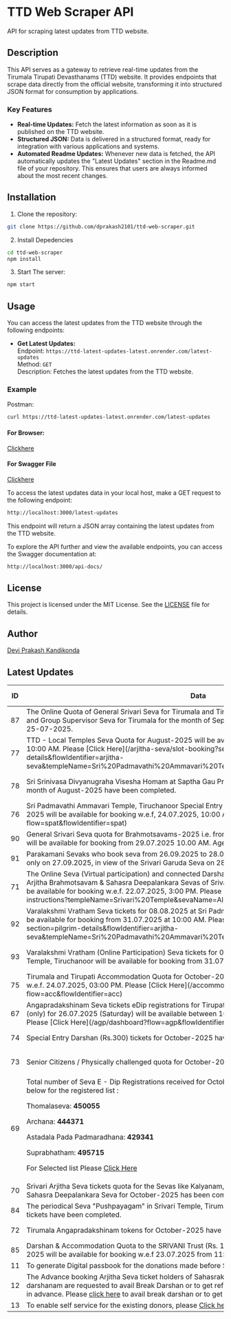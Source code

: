 # TTD Web Scraper API

API for scraping latest updates from TTD website.

## Description

This API serves as a gateway to retrieve real-time updates from the Tirumala Tirupati Devasthanams (TTD) website. It provides endpoints that scrape data directly from the official website, transforming it into structured JSON format for consumption by applications.

### Key Features

- **Real-time Updates:** Fetch the latest information as soon as it is published on the TTD website.
- **Structured JSON:** Data is delivered in a structured format, ready for integration with various applications and systems.
- **Automated Readme Updates:** Whenever new data is fetched, the API automatically updates the "Latest Updates" section in the Readme.md file of your repository. This ensures that users are always informed about the most recent changes.

## Installation

1. Clone the repository:

```bash
git clone https://github.com/dprakash2101/ttd-web-scraper.git
```

2. Install Depedencies

```bash
cd ttd-web-scraper
npm install
```

3. Start The server:

```bash
npm start
```



## Usage

You can access the latest updates from the TTD website through the following endpoints:

- **Get Latest Updates:**  
  Endpoint: `https://ttd-latest-updates-latest.onrender.com/latest-updates`  
  Method: `GET`  
  Description: Fetches the latest updates from the TTD website.

### Example
Postman:
```bash
curl https://ttd-latest-updates-latest.onrender.com/latest-updates
```
#### For Browser:
 [Clickhere](https://ttd-latest-updates-latest.onrender.com/latest-updates)

 #### For Swagger File
 [Clickhere](https://ttd-latest-updates-latest.onrender.com/api-docs/)


To access the latest updates data in your local host, make a GET request to the following endpoint:

```bash
http://localhost:3000/latest-updates
```
This endpoint will return a JSON array containing the latest updates from the TTD website.

To explore the API further and view the available endpoints, you can access the Swagger documentation at:

```bash
http://localhost:3000/api-docs/
```

## License

This project is licensed under the MIT License. See the [LICENSE](LICENSE) file for details.

## Author

[Devi Prakash Kandikonda](https://github.com/dprakash2101)

## Latest Updates
<table><thead><tr><th>ID</th><th>Data</th><th>CTA</th><th>Is Internal Redirection</th><th>Redirection Link</th></tr></thead><tbody><tr><td>87</td><td>The Online Quota of General Srivari Seva for Tirumala and Tirupati, Navaneetha Seva, Parakamani Seva and Group Supervisor Seva for Tirumala for the month of September 2025 will be released at 3 PM on 25-07-2025.</td><td>Srivari Seva</td><td>null</td><td>N/A</td></tr><tr><td>77</td><td>TTD - Local Temples Seva Quota for August-2025 will be available for booking w.e.f 25.07.2025 at 10:00 AM. Please [Click Here](/arjitha-seva/slot-booking?section=pilgrim-details&flowIdentifier=arjitha-seva&templeName=Sri%20Padmavathi%20Ammavari%20Temple&sevaName=All)</td><td>TTD - Local Temples Seva</td><td>true</td><td>N/A</td></tr><tr><td>78</td><td>Sri Srinivasa Divyanugraha Visesha Homam at Saptha Gau Pradhakshina shala, Alipiri Tickets for the month of August-2025 have been completed.</td><td>Sri Srinivasa Divyanugraha Visesha Homam</td><td>true</td><td>N/A</td></tr><tr><td>76</td><td>Sri Padmavathi Ammavari Temple, Tiruchanoor Special Entry Darshan (Rs. 200/-) tickets for August-2025 will be available for booking w.e.f, 24.07.2025, 10:00 AM. Please [Click Here](/spat/slot-booking?flow=spat&flowIdentifier=spat)</td><td>Special Entry Darshan (Sri PAT)</td><td>true</td><td>N/A</td></tr><tr><td>90</td><td>General Srivari Seva quota for Brahmotsavams-2025 i.e. from 22.09.2025 to 01.10.2025 (10 days slot) will be available for booking from 29.07.2025 10.00 AM. Age limit 18 to 50 years only.</td><td>Srivari Seva (Brahmotsavam)</td><td>null</td><td>N/A</td></tr><tr><td>91</td><td>Parakamani Sevaks who book seva from 26.09.2025 to 28.09.2025 will be allowed for Srivari Darshan only on 27.09.2025, in view of the Srivari Garuda Seva on 28.09.2025.</td><td>Srivari Seva</td><td>null</td><td>N/A</td></tr><tr><td>71</td><td>The Online Seva (Virtual participation) and connected Darshan quota for Kalyanothsavam, Unjal Seva, Arjitha Brahmotsavam & Sahasra Deepalankara Sevas of Srivari Temple, Tirumala for October-2025 will be available for booking w.e.f. 22.07.2025, 3:00 PM. Please [Click Here](/virtual-seva/seva-instructions?templeName=Srivari%20Temple&sevaName=All&flowIdentifier=virtual-seva)</td><td>The Online Seva (Virtual participation)</td><td>true</td><td>N/A</td></tr><tr><td>92</td><td>Varalakshmi Vratham Seva tickets for 08.08.2025 at Sri Padmavathi Ammavari Temple, Tiruchanoor will be available for booking from 31.07.2025 at 10:00 AM. Please [Click Here](/arjitha-seva/slot-booking?section=pilgrim-details&flowIdentifier=arjitha-seva&templeName=Sri%20Padmavathi%20Ammavari%20Temple&sevaName=Varalakshmi%20Vratham)</td><td>Varalakshmi Vratam</td><td>true</td><td>N/A</td></tr><tr><td>93</td><td>Varalakshmi Vratham (Online Participation) Seva tickets for 08.08.2025 at Sri Padmavathi Ammavari Temple, Tiruchanoor will be available for booking from 31.07.2025 at 10:00 AM. </td><td>Varalakshmi Vratham (Online Participation)</td><td>true</td><td>N/A</td></tr><tr><td>75</td><td>Tirumala and Tirupati Accommodation Quota for October-2025 will be available for booking w.e.f. 24.07.2025, 03:00 PM. Please [Click Here](/accommodation/instructions?flow=acc&flowIdentifier=acc)</td><td>Tirumala and Tirupati Accommodation</td><td>true</td><td>N/A</td></tr><tr><td>67</td><td>Angapradakshinam Seva tickets eDip registrations for Tirupati (Urban and Rural) and Tirumala locals (only) for 26.07.2025 (Saturday) will be available between 10:00 a.m. to 4:00 p.m. on 24.07.2025. Please [Click Here](/agp/dashboard?flow=agp&flowIdentifier=agp)</td><td>Angapradakshinam Seva tickets eDip registrations</td><td>true</td><td>N/A</td></tr><tr><td>74</td><td>Special Entry Darshan (Rs.300) tickets for October-2025 have been completed.</td><td>Special Entry Darshan (Sri TT)</td><td>true</td><td>N/A</td></tr><tr><td>73</td><td>Senior Citizens / Physically challenged quota for October-2025 has been completed.</td><td>Senior Citizens / Physically challenged quota</td><td>true</td><td>N/A</td></tr><tr><td>69</td><td> Total number of Seva E - Dip Registrations received for October-2025 Srivari Arjitha Sevas and check below for the registered list :

Thomalaseva: **450055**

Archana: **444371**

Astadala Pada Padmaradhana: **429341**

Suprabhatham: **495715**

For Selected list Please [Click Here](https://ttdevasthanams.ap.gov.in/assets/misc/images/v4/PROD_DIP_SELECTION_2025_07_21_2025_07_21_EDIP_SELECTIONS%201.pdf)</td><td>Srivari Arjitha Seva tickets Electronic DIP Registrations</td><td>false</td><td>N/A</td></tr><tr><td>70</td><td>Srivari Arjitha Seva tickets quota for the Sevas like Kalyanam, Unjal Seva, Arjitha Brahmotsavam, and Sahasra Deepalankara Seva for October-2025 has been completed.</td><td>Srivari Arjitha Sevas</td><td>true</td><td>N/A</td></tr><tr><td>84</td><td>The periodical Seva "Pushpayagam" in Srivari Temple, Tirumala will be conducted on 30.10.2025, Seva tickets have been completed.</td><td>Pushpayagam</td><td>true</td><td>N/A</td></tr><tr><td>72</td><td>Tirumala Angapradakshinam tokens for October-2025 have been completed.</td><td>Tirumala Angapradakshinam</td><td>true</td><td>N/A</td></tr><tr><td>85</td><td>Darshan & Accommodation Quota to the SRIVANI Trust (Rs. 10,000/-) donors for the month of October – 2025 will be available for booking w.e.f 23.07.2025 from 11:00 AM onwards</td><td>Srivani Trust</td><td>null</td><td>N/A</td></tr><tr><td>11</td><td>To generate Digital passbook for the donations made before September 2016, please [click here](https://tirupatibalaji.ap.gov.in/#/donorPassbook)</td><td>N/A</td><td>null</td><td>N/A</td></tr><tr><td>12</td><td>The Advance booking Arjitha Seva ticket holders of Sahasrakalasabhishekam, Vishesha Pooja, Nijapada darshanam are requested to avail Break Darshan or to get refund instead of Seva for their booking made in advance. Please [click here](https://arjithaseva.tirupatibalaji.ap.gov.in/#/) to avail break darshan or to get refund.</td><td>N/A</td><td>null</td><td>N/A</td></tr><tr><td>13</td><td>To enable self service for the existing    donors, please [Click here](https://tirupatibalaji.ap.gov.in/#/donorSelfservice) </td><td>donor self service</td><td>null</td><td>N/A</td></tr></tbody></table>
